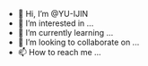 - 👋 Hi, I’m @YU-IJIN
- 👀 I’m interested in ...
- 🌱 I’m currently learning ...
- 💞️ I’m looking to collaborate on ...
- 📫 How to reach me ...

<!---
YU-IJIN/YU-IJIN is a ✨ special ✨ repository because its `README.md` (this file) appears on your GitHub profile.
You can click the Preview link to take a look at your changes.
--->
